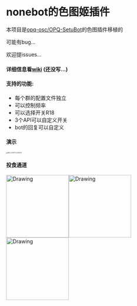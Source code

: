 # nonebot的色图姬插件

本项目是[opq-osc/OPQ-SetuBot](https://github.com/opq-osc/OPQ-SetuBot)的色图插件移植的

可能有bug...

欢迎提issues...

#### 详细信息看[wiki](https://github.com/yuban10703/setu-nonebot2/wiki) (还没写...)



#### 支持的功能:

- 每个群的配置文件独立
- 可以控制频率
- 可以选择开关R18
- 3个API可以自定义开关
- bot的回复可以自定义

#### 演示

<img src="https://cdn.jsdelivr.net/gh/yuban10703/BlogImgdata/img/IMG_20210717_223649.jpg" alt="IMG_20210717_223649" style="zoom: 25%;" />




#### 投食通道

<img src="https://cdn.jsdelivr.net/gh/yuban10703/BlogImgdata/img/支付宝收款码.jpg" alt="Drawing" width="170px" /><img src="https://cdn.jsdelivr.net/gh/yuban10703/BlogImgdata/img/QQ收款码.png" alt="Drawing" width="170px" /><img src="https://cdn.jsdelivr.net/gh/yuban10703/BlogImgdata/img/微信赞赏码.png" alt="Drawing" width="170px" />
